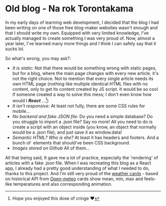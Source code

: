 # Old blog - Na rok Torontakama

In my early days of learning web development, I decided that the blog I had been writing on one of those free blog-maker websites wasn't enough and that I should write my own. Equipped with very limited knowledge, I've actually managed to create something I was very proud of. Now, almost a year later, I've learned many more things and I think I can safely say that it sucks lol. 

So what's wrong, you may ask?: 
 * _It is static:_ Not that there would be something wrong with static pages, but for a blog, where the main page changes with every new article, it's not the right choice. Not to mention that every single article needs its own HTML page (nothing like multiple identical HTML files with no content, only to get its content created by JS script. It would be so cool if someone created a way to solve this mess; I don't even know how would I ***React*** ...[^1])
 * _It isn't responsive:_ At least not fully, there are some CSS rules for mobile...
 * _No backend and fake JSON file:_ Do you need a simple database? Do you struggle to import a .json file? Say no more! All you need to do is create a script with an object inside (you know, an object that normally would be a .json file), and just save it as window.data!
 * _Semantic HTML? Who is she?_ At least it has headers and footers. And a bunch of <img> elements that should've been CSS background.
 * _Images stored on Github_ All of them...

All that being said, It gave me a lot of practice, especially the 'rendering' of articles with a fake .json file. When I was recreating this blog as a React app, I already had a pretty good understanding of what I needed to do, thanks to this project. And I'm still very proud of the [weather cards](https://codepen.io/zuzOup/pen/LYvQybW) - based on historical API from [Open-meteo](https://open-meteo.com/) cards show mean, min, max and feels-like temperatures and also corresponding animation. 

[^1]: Hope you enjoyed this dose of cringe ♥










